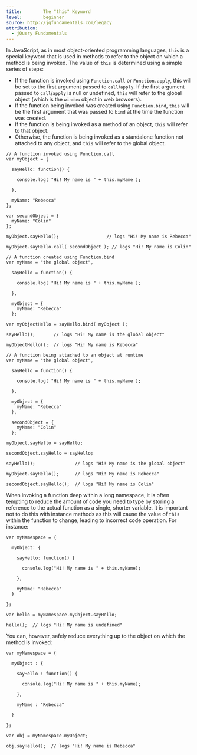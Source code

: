 ```yaml
---
title:        The "this" Keyword
level:        beginner
source: http://jqfundamentals.com/legacy
attribution: 
  - jQuery Fundamentals
---
```


In JavaScript, as in most object-oriented programming languages, `this` is a special keyword that is used in methods to refer to the object on which a method is being invoked. The value of `this` is determined using a simple series of steps:

- If the function is invoked using `Function.call` or `Function.apply`, this will be set to the first argument passed to `call`/`apply`. If the first argument passed to `call`/`apply` is null or undefined, `this` will refer to the global object (which is the `window` object in web browsers).
- If the function being invoked was created using `Function.bind`, `this` will be the first argument that was passed to `bind` at the time the function was created.
- If the function is being invoked as a method of an object, `this` will refer to that object.
- Otherwise, the function is being invoked as a standalone function not attached to any object, and `this` will refer to the global object.

```
// A function invoked using Function.call
var myObject = {

  sayHello: function() {

    console.log( "Hi! My name is " + this.myName );

  },

  myName: "Rebecca"
};

var secondObject = {
  myName: "Colin"
};

myObject.sayHello();                  // logs "Hi! My name is Rebecca"

myObject.sayHello.call( secondObject ); // logs "Hi! My name is Colin"
```

```
// A function created using Function.bind
var myName = "the global object",

  sayHello = function() {

    console.log( "Hi! My name is " + this.myName );

  },

  myObject = {
    myName: "Rebecca"
  };

var myObjectHello = sayHello.bind( myObject );

sayHello();       // logs "Hi! My name is the global object"

myObjectHello();  // logs "Hi! My name is Rebecca"
```

```
// A function being attached to an object at runtime
var myName = "the global object",

  sayHello = function() {

    console.log( "Hi! My name is " + this.myName );

  },

  myObject = {
    myName: "Rebecca"
  },

  secondObject = {
    myName: "Colin"
  };

myObject.sayHello = sayHello;

secondObject.sayHello = sayHello;

sayHello();               // logs "Hi! My name is the global object"

myObject.sayHello();      // logs "Hi! My name is Rebecca"

secondObject.sayHello();  // logs "Hi! My name is Colin"
```

When invoking a function deep within a long namespace, it is often tempting to reduce the amount of code you need to type by storing a reference to the actual function as a single, shorter variable. It is important not to do this with instance methods as this will cause the value of `this` within the function to change, leading to incorrect code operation. For instance:

```
var myNamespace = {

  myObject: {

    sayHello: function() {

      console.log("Hi! My name is " + this.myName);

    },

    myName: "Rebecca"
  }

};

var hello = myNamespace.myObject.sayHello;

hello();  // logs "Hi! My name is undefined"
```

You can, however, safely reduce everything up to the object on which the method is invoked:

```
var myNamespace = {

  myObject : {

    sayHello : function() {

      console.log("Hi! My name is " + this.myName);

    },

    myName : "Rebecca"

  }

};

var obj = myNamespace.myObject;

obj.sayHello();  // logs "Hi! My name is Rebecca"
```